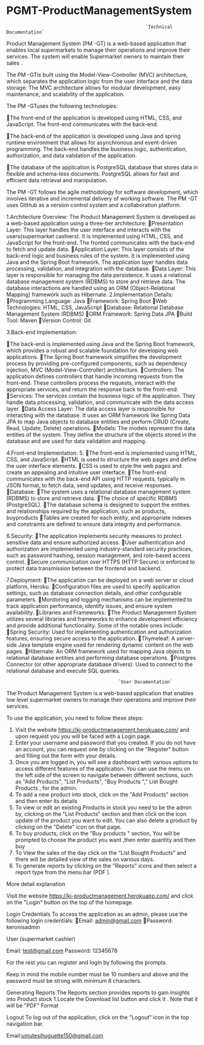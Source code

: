 # PGMT-ProductManagementSystem

                                                       `Technical Documentation`

Product  Management System (PM -GT) is a web-based application that enables local supermarkets  to manage their operations and improve their services. The system will enable Supermarket owners to maintain their sales .

The PM -GTis built using the Model-View-Controller (MVC) architecture, which separates the application logic from the user interface and the data storage. The MVC architecture allows for modular development, easy maintenance, and scalability of the application.

The PM -GTuses the following technologies:

The front-end of the application is developed using HTML, CSS, and JavaScript. The front-end communicates with the back-end.

The back-end of the application is developed using Java and spring runtime environment that allows for asynchronous and event-driven programming. The back-end handles the business logic, authentication, authorization, and data validation of the application.

The database of the application is PostgreSQL database that stores data in flexible and schema-less documents. PostgreSQL allows for fast and efficient data retrieval and manipulation.

The PM -GT follows the agile methodology for software development, which involves iterative and incremental delivery of working software. The PM -GT uses GitHub as a version control system and a collaboration platform.



1.Architecture Overview:
The  Product Management System is developed as a web-based application using a three-tier architecture:
Presentation Layer: This layer handles the user interface and interacts with the users(supermarket cashiers). It is implemented using HTML, CSS, and JavaScript for the front-end. The fronted communicates with the back-end to fetch and update data.
Application Layer: This layer consists of the back-end logic and business rules of the system. It is implemented using Java and the Spring Boot framework. The application layer handles data processing, validation, and integration with the database.
Data Layer: This layer is responsible for managing the data persistence. It uses a relational database management system (RDBMS) to store and retrieve data. The database interactions are handled using an ORM (Object-Relational Mapping) framework such as Hibernate.
2.Implementation Details:
Programming Language: Java
Framework: Spring Boot
Web Technologies: HTML, CSS, JavaScript
Database: Relational Database Management System (RDBMS)
ORM Framework: Spring Data JPA
Build Tool: Maven
Version Control: Git

3.Back-end Implementation:

The back-end is implemented using Java and the Spring Boot framework, which provides a robust and scalable foundation for developing web applications.
The Spring Boot framework simplifies the development process by providing pre-configured components, such as dependency injection, MVC (Model-View-Controller) architecture.
Controllers: The application defines controllers that handle incoming requests from the front-end. These controllers process the requests, interact with the appropriate services, and return the response back to the front-end.
Services: The services contain the business logic of the application. They handle data processing, validation, and communicate with the data access layer.
Data Access Layer: The data access layer is responsible for interacting with the database. It uses an ORM framework like Spring Data JPA to map Java objects to database entities and perform CRUD (Create, Read, Update, Delete) operations.
Models: The models represent the data entities of the system. They define the structure of the objects stored in the database and are used for data validation and mapping.

4.Front-end Implementation:
5.
The front-end is implemented using HTML, CSS, and JavaScript.
HTML is used to structure the web pages and define the user interface elements.
CSS is used to style the web pages and create an appealing and intuitive user interface.
The front-end communicates with the back-end API using HTTP requests, typically in JSON format, to fetch data, send updates, and receive responses.
Database:
The system uses a relational database management system (RDBMS) to store and retrieve data.
The choice of specific RDBMS (PostgreSQL).
The database schema is designed to support the entities and relationships required by the application, such as products, buyproducts
Tables are created for each entity, and appropriate indexes and constraints are defined to ensure data integrity and performance.

6.Security:
The application implements security measures to protect sensitive data and ensure authorized access.
User authentication and authorization are implemented using industry-standard security practices, such as password hashing, session management, and role-based access control.
Secure communication over HTTPS (HTTP Secure) is enforced to protect data transmission between the frontend and backend.

7.Deployment:
The application can be deployed on a web server or cloud platform, Heroku.
Configuration files are used to specify application settings, such as database connection details, and other configurable parameters.
Monitoring and logging mechanisms can be implemented to track application performance, identify issues, and ensure system availability.
Libraries and Frameworks:
The Product Management System utilizes several libraries and frameworks to enhance development efficiency and provide additional functionality. Some of the notable ones include:
Spring Security: Used for implementing authentication and authorization features, ensuring secure access to the application.
Thymeleaf: A server-side Java template engine used for rendering dynamic content on the web pages.
Hibernate: An ORM framework used for mapping Java objects to relational database entities and performing database operations.
Postgres Connector (or other appropriate database drivers): Used to connect to the relational database and execute SQL queries.







                                             `User Documentation`

The Product Management System is a web-based application that enables low level supermarket owners to manage their operations and improve their services. 

To use the application, you need to follow these steps:

1. Visit the website https://kj-productmanagement.herokuapp.com/ and  upon request you you will be faced with a Login page.
2. Enter your username and password that you created. If you do not have an account, you can request one by clicking on the "Register" button and filling out the form with your details.
3. Once you are logged in, you will see a dashboard with various options to access different features of the application. You can use the menu on the left side of the screen to navigate between different sections, such as "Add Products", "List Products", "Buy Products ",” List Bought Products , for the admin.
4. To add a new product into stock, click on the "Add Products" section and then enter its details
5. To view or edit an existing Products in stock you need to be the admin by, clicking on the "List Products" section and then click on the icon update of the product you want to  edit. You can also delete a product by clicking on the "Delete" icon on that page.
6. To buy products, click on the "Buy products " section, You will be prompted to choose the product you want ,then enter quantity and then buy 
7. To View the sales of the day click on the “List Bought Products” and there will be detailed view of the sales on various days.
8. To generate reports by clicking on the "Reports" icons and then select a report type from the menu bar (PDF ). 



More detail explanation


Visit the website https://kj-productmanagement.herokuapp.com/ and click on the "Login" button on the top of the homepage.

Login Credentials
To access the application as an admin, please use the following login credentials:
Email: admin@gmail.com
Password: keronisadmin

User (supermarket cashier)

Email: test@gmail.com
Password: 12345678

For the rest you can register and login by following the prompts.

 Keep in mind the mobile number must be 10 numbers and above and the password must be strong with minimum 8 characters.

Generating Reports
The Reports section provides  reports  to gain insights into Product stock
1.Locate the Download list button  and click it  .
Note that it will be  "PDF" Format

Logout
To log out of the application, click on the "Logout" icon in the top navigation bar.

Email:umutesihuguette150@gmail.com
